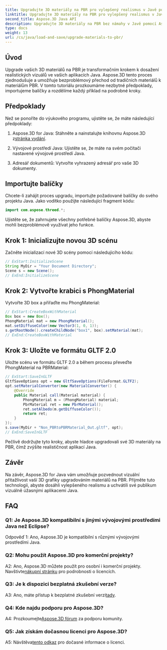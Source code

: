 ```yaml
---
title: Upgradujte 3D materiály na PBR pro vylepšený realismus v Javě pomocí Aspose.3D
linktitle: Upgradujte 3D materiály na PBR pro vylepšený realismus v Javě pomocí Aspose.3D
second_title: Aspose.3D Java API
description: Upgradujte 3D materiály na PBR bez námahy v Javě pomocí Aspose.3D. Dosáhněte vylepšeného realismu pro podmanivé vizuály.
type: docs
weight: 13
url: /cs/java/load-and-save/upgrade-materials-to-pbr/
---
```

## Úvod

Upgrade vašich 3D materiálů na PBR je transformačním krokem k dosažení realistických vizuálů ve vašich aplikacích Java. Aspose.3D tento proces zjednodušuje a umožňuje bezproblémový přechod od tradičních materiálů k materiálům PBR. V tomto tutoriálu prozkoumáme nezbytné předpoklady, importujeme balíčky a rozdělíme každý příklad na podrobné kroky.

## Předpoklady

Než se ponoříte do výukového programu, ujistěte se, že máte následující předpoklady:

1.  Aspose.3D for Java: Stáhněte a nainstalujte knihovnu Aspose.3D z[stránka vydání](https://releases.aspose.com/3d/java/).

2. Vývojové prostředí Java: Ujistěte se, že máte na svém počítači nastavené vývojové prostředí Java.

3. Adresář dokumentů: Vytvořte vyhrazený adresář pro vaše 3D dokumenty.

## Importujte balíčky

Chcete-li zahájit proces upgradu, importujte požadované balíčky do svého projektu Java. Jako vodítko použijte následující fragment kódu:

```java
import com.aspose.threed.*;
```

Ujistěte se, že zahrnujete všechny potřebné balíčky Aspose.3D, abyste mohli bezproblémově využívat jeho funkce.

## Krok 1: Inicializujte novou 3D scénu

Začněte inicializací nové 3D scény pomocí následujícího kódu:

```java
// ExStart:InitializeScene
String MyDir = "Your Document Directory";
Scene s = new Scene();
// ExEnd:InitializeScene
```

## Krok 2: Vytvořte krabici s PhongMaterial

Vytvořte 3D box a přiřaďte mu PhongMaterial:

```java
// ExStart:CreateBoxWithMaterial
Box box = new Box();
PhongMaterial mat = new PhongMaterial();
mat.setDiffuseColor(new Vector3(1, 0, 1));
s.getRootNode().createChildNode("box1", box).setMaterial(mat);
// ExEnd:CreateBoxWithMaterial
```

## Krok 3: Uložte ve formátu GLTF 2.0

Uložte scénu ve formátu GLTF 2.0 a během procesu převeďte PhongMaterial na PBRMaterial:

```java
// ExStart:SaveInGLTF
GltfSaveOptions opt = new GltfSaveOptions(FileFormat.GLTF2);
opt.setMaterialConverter(new MaterialConverter() {
    @Override
    public Material call(Material material) {
        PhongMaterial m = (PhongMaterial) material;
        PbrMaterial ret = new PbrMaterial();
        ret.setAlbedo(m.getDiffuseColor());
        return ret;
    }
});
s.save(MyDir + "Non_PBRtoPBRMaterial_Out.gltf", opt);
// ExEnd:SaveInGLTF
```

Pečlivě dodržujte tyto kroky, abyste hladce upgradovali své 3D materiály na PBR, čímž zvýšíte realističnost aplikací Java.

## Závěr

Na závěr, Aspose.3D for Java vám umožňuje pozvednout vizuální přitažlivost vaší 3D grafiky upgradováním materiálů na PBR. Přijměte tuto technologii, abyste dosáhli vylepšeného realismu a uchvátili své publikum vizuálně úžasnými aplikacemi Java.

## FAQ

### Q1: Je Aspose.3D kompatibilní s jinými vývojovými prostředími Java než Eclipse?

Odpověď 1: Ano, Aspose.3D je kompatibilní s různými vývojovými prostředími Java.

### Q2: Mohu použít Aspose.3D pro komerční projekty?

 A2: Ano, Aspose.3D můžete použít pro osobní i komerční projekty. Navštivte[nákupní stránku](https://purchase.aspose.com/buy) pro podrobnosti o licencích.

### Q3: Je k dispozici bezplatná zkušební verze?

 A3: Ano, máte přístup k bezplatné zkušební verzi[tady](https://releases.aspose.com/).

### Q4: Kde najdu podporu pro Aspose.3D?

 A4: Prozkoumejte[Aspose.3D fórum](https://forum.aspose.com/c/3d/18) za podporu komunity.

### Q5: Jak získám dočasnou licenci pro Aspose.3D?

 A5: Návštěva[tento odkaz](https://purchase.aspose.com/temporary-license/) pro dočasné informace o licenci.